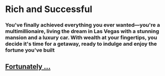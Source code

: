 # Rich and Successful

### You've finally achieved everything you ever wanted—you're a multimillionaire, living the dream in Las Vegas with a stunning mansion and a luxury car. With wealth at your fingertips, you decide it's time for a getaway, ready to indulge and enjoy the fortune you've built

## [Fortunately ...](cruise.md)
